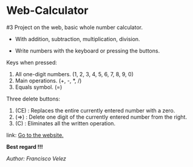 # Web-Calculator

#3 Project on the web, basic whole number calculator.

* With addition, subtraction, multiplication, division.

* Write numbers with the keyboard or pressing the buttons.

Keys when pressed:
1. All one-digit numbers. (1, 2, 3, 4, 5, 6, 7, 8, 9, 0)
2. Main operations. (+, -, *, /)
2. Equals symbol. (=)

Three delete buttons:
1. (CE) : Replaces the entire currently entered number with a zero.
2. (=>) : Delete one digit of the currently entered number from the right.
3. (C) : Eliminates all the written operation.

link: [Go to the website.](https://divelz.github.io/Web-Calculator/)

**Best regard !!!**

<cite>Author: Francisco Velez</cite>
